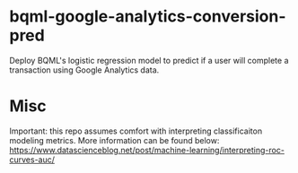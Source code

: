 # bqml-google-analytics-conversion-pred
Deploy BQML's logistic regression model to predict if a user will complete a transaction using Google Analytics data.

# Misc
Important: this repo assumes comfort with interpreting classificaiton modeling metrics. More information can be found below:
https://www.datascienceblog.net/post/machine-learning/interpreting-roc-curves-auc/
